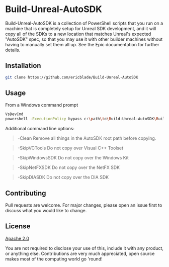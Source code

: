 # Build-Unreal-AutoSDK

Build-Unreal-AutoSDK is a collection of PowerShell scripts that you run on a machine that is completely setup for Unreal SDK development, and it will copy all of the SDKs to a new location that matches Unreal's expected "AutoSDK" spec, so that you may use it with other builder machines without having to manually set them all up.  See the Epic documentation for further details.

## Installation

```bash
git clone https://github.com/ericblade/Build-Unreal-AutoSDK
```

## Usage

From a Windows command prompt
```bash
VsDevCmd
powershell -ExecutionPolicy bypass c:\path\to\Build-Unreal-AutoSDK\Build-Unreal-AutoSDK.ps1 -Path c:\path\to\AutoSDKroot\
```

Additional command line options:

> -Clean
Remove all things in the AutoSDK root path before copying.

> -SkipVCTools
Do not copy over Visual C++ Toolset

> -SkipWindowsSDK
Do not copy over the Windows Kit

> -SkipNetFXSDK
Do not copy over the NetFX SDK

> -SkipDIASDK
Do not copy over the DIA SDK

## Contributing

Pull requests are welcome. For major changes, please open an issue first
to discuss what you would like to change.

## License

[Apache 2.0](https://choosealicense.com/licenses/apache/)

You are not required to disclose your use of this, include it with any product, or anything else.  Contributions are very much appreciated, open source makes most of the computing world go 'round!
